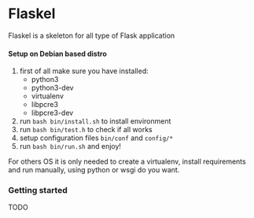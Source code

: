 # Flaskel

Flaskel is a skeleton for all type of Flask application


#### Setup on Debian based distro

1. first of all make sure you have installed:
	- python3
	- python3-dev
	- virtualenv
	- libpcre3
	- libpcre3-dev
2. run `bash bin/install.sh` to install environment
3. run `bash bin/test.h` to check if all works
4. setup configuration files `bin/conf` and `config/*`
5. run `bash bin/run.sh` and enjoy!

For others OS it is only needed to create a virtualenv, install requirements
and run manually, using python or wsgi do you want.

### Getting started

TODO
